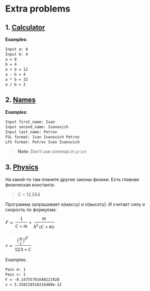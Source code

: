 # Extra problems

## 1. [Calculator](task_1.py)
**Examples**:
```commandline
Input a: 8
Input b: 4
a = 8
b = 4
a + b = 12
a - b = 4
a * b = 32
a / b = 2
```

## 2. [Names](task_2.py)
**Examples**:
```commandline
Input first_name: Ivan
Input second_name: Ivanovich
Input last_name: Petrov
FSL format: Ivan Ivanovich Petrov
LFS format: Petrov Ivan Ivanovich
```
> **__Note__**: Don't use commas in ```print```

## 3. [Physics](task_3.py)
На какой-то там планете другие законы физики. Есть главная физическая константа: 
> C = 12.554

Программа запрашивает ```m```(массу) и ```h```(высоту). И считает силу и скорость по формулам:

![](static/formula_f.gif)

![](static/formula_v.gif)

Examples:
```commandline
Pass m: 1
Pass v: 2
F = -0.14755791648221928
v = 5.258218510216488e-12
```

